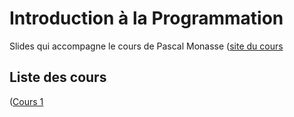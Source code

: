 # Introduction à la Programmation
Slides qui accompagne le cours de Pascal Monasse ([site du cours](http://imagine.enpc.fr/~monasse/Info/)


## Liste des cours
([Cours 1](https://mathux.github.io/cours-cpp/cours1.html)
